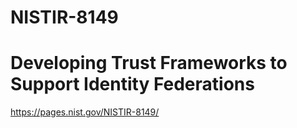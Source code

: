 # NISTIR-8149
# Developing Trust Frameworks to Support Identity Federations

https://pages.nist.gov/NISTIR-8149/
